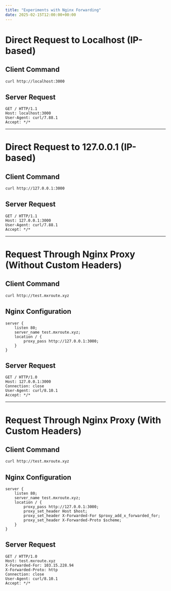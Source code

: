 ```yaml
---
title: "Experiments with Nginx Forwarding"
date: 2025-02-15T12:00:00+00:00
---
```


# Direct Request to Localhost (IP-based)

## Client Command

```bash
curl http://localhost:3000
```

## Server Request

```
GET / HTTP/1.1
Host: localhost:3000
User-Agent: curl/7.88.1
Accept: */*
```

---

# Direct Request to 127.0.0.1 (IP-based)

## Client Command

```bash
curl http://127.0.0.1:3000
```

## Server Request

```
GET / HTTP/1.1
Host: 127.0.0.1:3000
User-Agent: curl/7.88.1
Accept: */*
```

---

# Request Through Nginx Proxy (Without Custom Headers)

## Client Command

```bash
curl http://test.mxroute.xyz
```

## Nginx Configuration

```nginx
server {
    listen 80;
    server_name test.mxroute.xyz;
    location / {
        proxy_pass http://127.0.0.1:3000;
    }
}
```

## Server Request

```
GET / HTTP/1.0
Host: 127.0.0.1:3000
Connection: close
User-Agent: curl/8.10.1
Accept: */*
```

---

# Request Through Nginx Proxy (With Custom Headers)

## Client Command

```bash
curl http://test.mxroute.xyz
```

## Nginx Configuration

```nginx
server {
    listen 80;
    server_name test.mxroute.xyz;
    location / {
        proxy_pass http://127.0.0.1:3000;
        proxy_set_header Host $host;
        proxy_set_header X-Forwarded-For $proxy_add_x_forwarded_for;
        proxy_set_header X-Forwarded-Proto $scheme;
    }
}
```

## Server Request

```
GET / HTTP/1.0
Host: test.mxroute.xyz
X-Forwarded-For: 103.15.228.94
X-Forwarded-Proto: http
Connection: close
User-Agent: curl/8.10.1
Accept: */*
```
